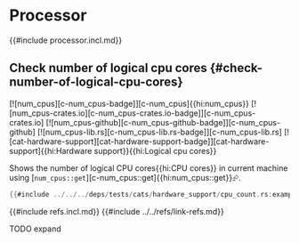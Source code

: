 # Processor

{{#include processor.incl.md}}

## Check number of logical cpu cores {#check-number-of-logical-cpu-cores}

[![num_cpus][c-num_cpus-badge]][c-num_cpus]{{hi:num_cpus}}
[![num_cpus-crates.io][c-num_cpus-crates.io-badge]][c-num_cpus-crates.io]
[![num_cpus-github][c-num_cpus-github-badge]][c-num_cpus-github]
[![num_cpus-lib.rs][c-num_cpus-lib.rs-badge]][c-num_cpus-lib.rs]
[![cat-hardware-support][cat-hardware-support-badge]][cat-hardware-support]{{hi:Hardware support}}{{hi:Logical cpu cores}}

Shows the number of logical CPU cores{{hi:CPU cores}} in current machine using [`num_cpus::get`][c-num_cpus::get]{{hi:num_cpus::get}}⮳.

```rust
{{#include ../../../deps/tests/cats/hardware_support/cpu_count.rs:example}}
```

{{#include refs.incl.md}}
{{#include ../../refs/link-refs.md}}

<div class="hidden">
TODO expand
</div>

